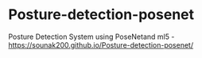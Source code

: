 # Posture-detection-posenet
Posture Detection System using PoseNetand ml5 - https://sounak200.github.io/Posture-detection-posenet/
